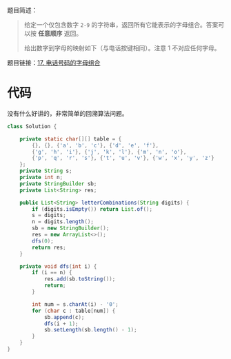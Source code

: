 题目简述：

> 给定一个仅包含数字 `2-9` 的字符串，返回所有它能表示的字母组合。答案可以按 **任意顺序** 返回。
>
> 给出数字到字母的映射如下（与电话按键相同）。注意 1 不对应任何字母。

题目链接：[17. 电话号码的字母组合](https://leetcode.cn/problems/letter-combinations-of-a-phone-number/)

# 代码

没有什么好讲的，非常简单的回溯算法问题。

```java
class Solution {

    private static char[][] table = {
        {}, {}, {'a', 'b', 'c'}, {'d', 'e', 'f'},
        {'g', 'h', 'i'}, {'j', 'k', 'l'}, {'m', 'n', 'o'},
        {'p', 'q', 'r', 's'}, {'t', 'u', 'v'}, {'w', 'x', 'y', 'z'}
    };
    private String s;
    private int n;
    private StringBuilder sb;
    private List<String> res;

    public List<String> letterCombinations(String digits) {
        if (digits.isEmpty()) return List.of();
        s = digits;
        n = digits.length();
        sb = new StringBuilder();
        res = new ArrayList<>();
        dfs(0);
        return res;
    }

    private void dfs(int i) {
        if (i == n) {
            res.add(sb.toString());
            return;
        }

        int num = s.charAt(i) - '0';
        for (char c : table[num]) {
            sb.append(c);
            dfs(i + 1);
            sb.setLength(sb.length() - 1);
        }
    }
}
```

